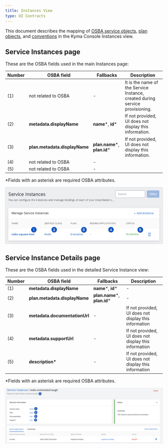 ```yaml
---
title: Instances View
type: UI Contracts
---
```


This document describes the mapping of [OSBA service objects](https://github.com/openservicebrokerapi/servicebroker/blob/v2.13/spec.md#service-objects), [plan objects](https://github.com/openservicebrokerapi/servicebroker/blob/v2.13/spec.md#plan-object), and [conventions](https://github.com/openservicebrokerapi/servicebroker/blob/v2.13/profile.md#service-metadata) in the Kyma Console Instances view.

## Service Instances page

These are the OSBA fields used in the main Instances page:

| Number | OSBA field                | Fallbacks            | Description                                                                  |
| ------ | ------------------------- | -------------------- | ---------------------------------------------------------------------------- |
| (1)    | not related to OSBA       | -                    | It is the name of the Service Instance, created during service provisioning. |
| (2)    | **metadata.displayName**      | **name***, **id***           | If not provided, UI does not display this information.                       |
| (3)    | **plan.metadata.displayName** | **plan.name***, **plan.id***| If not provided, UI does not display this information.                       |
| (4)    | not related to OSBA       | -                    |                                                                              |
| (5)    | not related to OSBA       | -   | |                                                                             |


\*Fields with an asterisk are required OSBA attributes.

![alt text](./assets/instances.png 'Service Instances')

## Service Instance Details page

These are the OSBA fields used in the detailed Service Instance view:

| Number | OSBA field                | Fallbacks            | Description                                           |
| ------ | ------------------------- | -------------------- | ----------------------------------------------------- |
| (1)    | **metadata.displayName**      | **name***, **id***           | -                                                     |
| (2)    | **plan.metadata.displayName** | **plan.name***, **plan.id*** | -                                                     |
| (3)    | **metadata.documentationUrl** | -                    | If not provided, UI does not display this information |
| (4)    | **metadata.supportUrl**       | -                    | If not provided, UI does not display this information |
| (5)    | **description\***             | -                    | If not provided, UI does not display this information |

\*Fields with an asterisk are required OSBA attributes.

![alt text](./assets/instances-details.png 'Service Instance Details')
